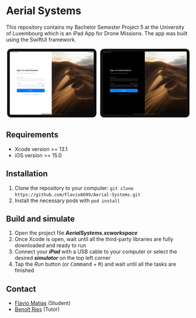 # Aerial Systems
This repository contains my Bachelor Semester Project 5 at the University of Luxembourg which is an iPad App for Drone Missions.
The app was built using the SwiftUI framework.

![frontpage](Screenshots/1.jpg)

## Requirements
* Xcode version >= 13.1
* iOS version >= 15.0

## Installation
1. Clone the repository to your computer: `git clone https://github.com/Flavio8699/Aerial-Systems.git`
2. Install the necessary pods with `pod install`

## Build and simulate
1. Open the project file ***AerialSystems.xcworkspace***
2. Once Xcode is open, wait until all the third-party libraries are fully downloaded and ready to run
3. Connect your ***iPad*** with a USB cable to your computer or select the desired ***simulator*** on the top left corner
4. Tap the *Run* button (or <kbd>Command</kbd> + <kbd>R</kbd>) and wait until all the tasks are finished

## Contact
* [Flavio Matias](mailto:flavio8699@gmail.com) (Student)
* [Benoît Ries](mailto:benoit.ries@uni.lu) (Tutor)
